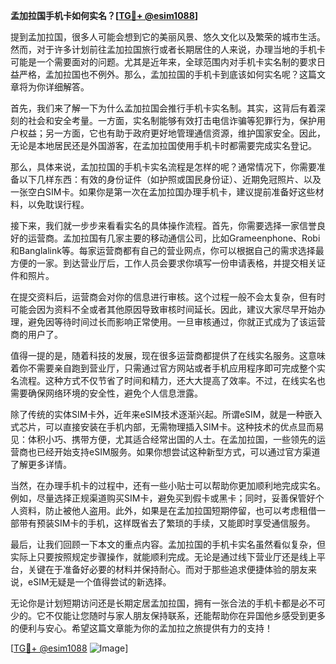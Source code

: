 **孟加拉国手机卡如何实名？[[TG💪+ @esim1088](https://t.me/s/esim1088)]**

提到孟加拉国，很多人可能会想到它的美丽风景、悠久文化以及繁荣的城市生活。然而，对于许多计划前往孟加拉国旅行或者长期居住的人来说，办理当地的手机卡可能是一个需要面对的问题。尤其是近年来，全球范围内对手机卡实名制的要求日益严格，孟加拉国也不例外。那么，孟加拉国的手机卡到底该如何实名呢？这篇文章将为你详细解答。

首先，我们来了解一下为什么孟加拉国会推行手机卡实名制。其实，这背后有着深刻的社会和安全考量。一方面，实名制能够有效打击电信诈骗等犯罪行为，保护用户权益；另一方面，它也有助于政府更好地管理通信资源，维护国家安全。因此，无论是本地居民还是外国游客，在孟加拉国使用手机卡时都需要完成实名登记。

那么，具体来说，孟加拉国的手机卡实名流程是怎样的呢？通常情况下，你需要准备以下几样东西：有效的身份证件（如护照或国民身份证）、近期免冠照片、以及一张空白SIM卡。如果你是第一次在孟加拉国办理手机卡，建议提前准备好这些材料，以免耽误行程。

接下来，我们就一步步来看看实名的具体操作流程。首先，你需要选择一家信誉良好的运营商。孟加拉国有几家主要的移动通信公司，比如Grameenphone、Robi和Banglalink等。每家运营商都有自己的营业网点，你可以根据自己的需求选择最方便的一家。到达营业厅后，工作人员会要求你填写一份申请表格，并提交相关证件和照片。

在提交资料后，运营商会对你的信息进行审核。这个过程一般不会太复杂，但有时可能会因为资料不全或者其他原因导致审核时间延长。因此，建议大家尽早开始办理，避免因等待时间过长而影响正常使用。一旦审核通过，你就正式成为了该运营商的用户了。

值得一提的是，随着科技的发展，现在很多运营商都提供了在线实名服务。这意味着你不需要亲自跑到营业厅，只需通过官方网站或者手机应用程序即可完成整个实名流程。这种方式不仅节省了时间和精力，还大大提高了效率。不过，在线实名也需要确保网络环境的安全性，避免个人信息泄露。

除了传统的实体SIM卡外，近年来eSIM技术逐渐兴起。所谓eSIM，就是一种嵌入式芯片，可以直接安装在手机内部，无需物理插入SIM卡。这种技术的优点显而易见：体积小巧、携带方便，尤其适合经常出国的人士。在孟加拉国，一些领先的运营商也已经开始支持eSIM服务。如果你想尝试这种新型方式，可以通过官方渠道了解更多详情。

当然，在办理手机卡的过程中，还有一些小贴士可以帮助你更加顺利地完成实名。例如，尽量选择正规渠道购买SIM卡，避免买到假卡或黑卡；同时，妥善保管好个人资料，防止被他人盗用。此外，如果是在孟加拉国短期停留，也可以考虑租借一部带有预装SIM卡的手机，这样既省去了繁琐的手续，又能即时享受通信服务。

最后，让我们回顾一下本文的重点内容。孟加拉国的手机卡实名虽然看似复杂，但实际上只要按照规定步骤操作，就能顺利完成。无论是通过线下营业厅还是线上平台，关键在于准备好必要的材料并保持耐心。而对于那些追求便捷体验的朋友来说，eSIM无疑是一个值得尝试的新选择。

无论你是计划短期访问还是长期定居孟加拉国，拥有一张合法的手机卡都是必不可少的。它不仅能让您随时与家人朋友保持联系，还能帮助你在异国他乡感受到更多的便利与安心。希望这篇文章能为你的孟加拉之旅提供有力的支持！

[[TG💪+ @esim1088](https://t.me/s/esim1088) ![Image](https://i.postimg.cc/4NQfJmqS/Snipaste-2025-05-13-00-14-12.png)]